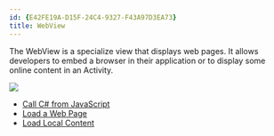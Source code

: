 ```yaml
---
id: {E42FE19A-D15F-24C4-9327-F43A97D3EA73}  
title: WebView  
---
```


The WebView is a specialize view that displays web pages. It allows
developers to embed a browser in their application or to display some online
content in an Activity.

 [ ![](Images/LoadWebPage.png)](Images/LoadWebPage.png)

-   [Call C# from JavaScript](/recipes/android/controls/webview/call_csharp_from_javascript) 
-   [Load a Web Page](/recipes/android/controls/webview/load_a_web_page/) 
-   [Load Local Content](/recipes/android/controls/webview/load_local_content)